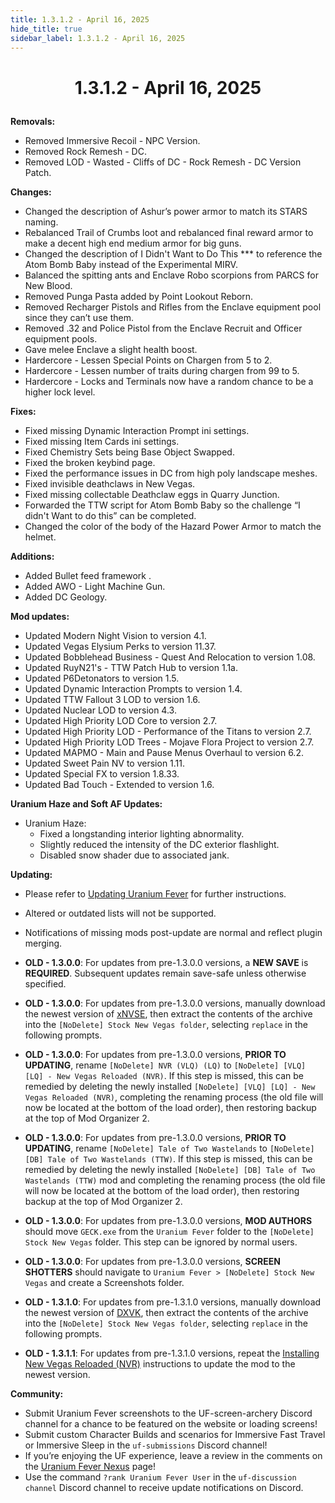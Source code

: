```yaml
---
title: 1.3.1.2 - April 16, 2025
hide_title: true
sidebar_label: 1.3.1.2 - April 16, 2025
---
```


# <p align="center"> 1.3.1.2 - April 16, 2025 </p>

**Removals:**
- Removed Immersive Recoil - NPC Version.
- Removed Rock Remesh - DC.
- Removed LOD - Wasted - Cliffs of DC - Rock Remesh - DC Version Patch.

**Changes:**
- Changed the description of Ashur’s power armor to match its STARS naming.
- Rebalanced Trail of Crumbs loot and rebalanced final reward armor to make a decent high end medium armor for big guns.
- Changed the description of I Didn't Want to Do This *** to reference the Atom Bomb Baby instead of the Experimental MIRV.
- Balanced the spitting ants and Enclave Robo scorpions from PARCS for New Blood.
- Removed Punga Pasta added by Point Lookout Reborn.
- Removed Recharger Pistols and Rifles from the Enclave equipment pool since they can’t use them.
- Removed .32 and Police Pistol from the Enclave Recruit and Officer equipment pools.
- Gave melee Enclave a slight health boost.
- Hardercore - Lessen Special Points on Chargen from 5 to 2.
- Hardercore - Lessen number of traits during chargen from 99 to 5.
- Hardercore - Locks and Terminals now have a random chance to be a higher lock level.
  
**Fixes:**
- Fixed missing Dynamic Interaction Prompt ini settings.
- Fixed missing Item Cards ini settings.
- Fixed Chemistry Sets being Base Object Swapped.
- Fixed the broken keybind page.
- Fixed the performance issues in DC from high poly landscape meshes.
- Fixed invisible deathclaws in New Vegas.
- Fixed missing collectable Deathclaw eggs in Quarry Junction.
- Forwarded the TTW script for Atom Bomb Baby so the challenge “I didn't Want to do this” can be completed.
- Changed the color of the body of the Hazard Power Armor to match the helmet.
  
**Additions:**
- Added Bullet feed framework .
- Added AWO - Light Machine Gun.
- Added DC Geology.

**Mod updates:**
- Updated Modern Night Vision to version 4.1.
- Updated Vegas Elysium Perks to version 11.37.
- Updated Bobblehead Business - Quest And Relocation to version 1.08.
- Updated RuyN21's - TTW Patch Hub to version  1.1a.
- Updated P6Detonators to version  1.5.
- Updated Dynamic Interaction Prompts to version 1.4.
- Updated TTW Fallout 3 LOD to version 1.6.
- Updated Nuclear LOD to version 4.3.
- Updated High Priority LOD Core to version 2.7.
- Updated High Priority LOD - Performance of the Titans to version 2.7.
- Updated High Priority LOD Trees - Mojave Flora Project to version 2.7.
- Updated MAPMO - Main and Pause Menus Overhaul to version 6.2.
- Updated Sweet Pain NV to version 1.11.
- Updated Special FX to version 1.8.33.
- Updated Bad Touch - Extended to version 1.6.


**Uranium Haze and Soft AF Updates:**
- Uranium Haze:
  - Fixed a longstanding interior lighting abnormality.
  - Slightly reduced the intensity of the DC exterior flashlight.
  - Disabled snow shader due to associated jank.

**Updating:**
- Please refer to [Updating Uranium Fever](https://uraniumfever.net/docs/updating/) for further instructions.
- Altered or outdated lists will not be supported.
- Notifications of missing mods post-update are normal and reflect plugin merging.

- **OLD - 1.3.0.0**: For updates from pre-1.3.0.0 versions, a **NEW SAVE** is **REQUIRED**. Subsequent updates remain save-safe unless otherwise specified.
- **OLD - 1.3.0.0**: For updates from pre-1.3.0.0 versions, manually download the newest version of [xNVSE](https://www.nexusmods.com/newvegas/mods/67883?tab=files&file_id=1000145145&nmm=1), then extract the contents of the archive into the `[NoDelete] Stock New Vegas folder`, selecting `replace` in the following prompts.
- **OLD - 1.3.0.0**: For updates from pre-1.3.0.0 versions, **PRIOR TO UPDATING**, rename `[NoDelete] NVR (VLQ) (LQ)` to `[NoDelete] [VLQ] [LQ] - New Vegas Reloaded (NVR)`. If this step is missed, this can be remedied by deleting the newly installed `[NoDelete] [VLQ] [LQ] - New Vegas Reloaded (NVR)`, completing the renaming process (the old file will now be located at the bottom of the load order), then restoring backup at the top of Mod Organizer 2.
- **OLD - 1.3.0.0**: For updates from pre-1.3.0.0 versions, **PRIOR TO UPDATING**, rename `[NoDelete] Tale of Two Wastelands` to `[NoDelete] [DB] Tale of Two Wastelands (TTW)`. If this step is missed, this can be remedied by deleting the newly installed `[NoDelete] [DB] Tale of Two Wastelands (TTW)` mod and completing the renaming process (the old file will now be located at the bottom of the load order), then restoring backup at the top of Mod Organizer 2.
- **OLD - 1.3.0.0**: For updates from pre-1.3.0.0 versions, **MOD AUTHORS** should move `GECK.exe` from the `Uranium Fever` folder to the `[NoDelete] Stock New Vegas` folder. This step can be ignored by normal users.
- **OLD - 1.3.0.0**: For updates from pre-1.3.0.0 versions, **SCREEN SHOTTERS** should navigate to `Uranium Fever > [NoDelete] Stock New Vegas` and create a Screenshots folder.
- **OLD - 1.3.1.0**: For updates from pre-1.3.1.0 versions, manually download the newest version of [DXVK](https://www.nexusmods.com/newvegas/mods/79299?tab=files&file_id=1000149635), then extract the contents of the archive into the `[NoDelete] Stock New Vegas folder`, selecting `replace` in the following prompts.
- **OLD - 1.3.1.1**: For updates from pre-1.3.1.0 versions, repeat the [Installing New Vegas Reloaded (NVR)](https://uraniumfever.net/docs/setupinstructions/#-installing-new-vegas-reloaded-nvr-) instructions to update the mod to the newest version. 

 **Community:**
- Submit Uranium Fever screenshots to the UF-screen-archery Discord channel for a chance to be featured on the website or loading screens!
- Submit custom Character Builds and scenarios for Immersive Fast Travel or Immersive Sleep in the `uf-submissions` Discord channel!
- If you’re enjoying the UF experience, leave a review in the comments on the [Uranium Fever Nexus](https://www.nexusmods.com/newvegas/mods/89815?tab=posts&BH=3) page!
- Use the command `?rank Uranium Fever User` in the `uf-discussion channel` Discord channel to receive update notifications on Discord.
